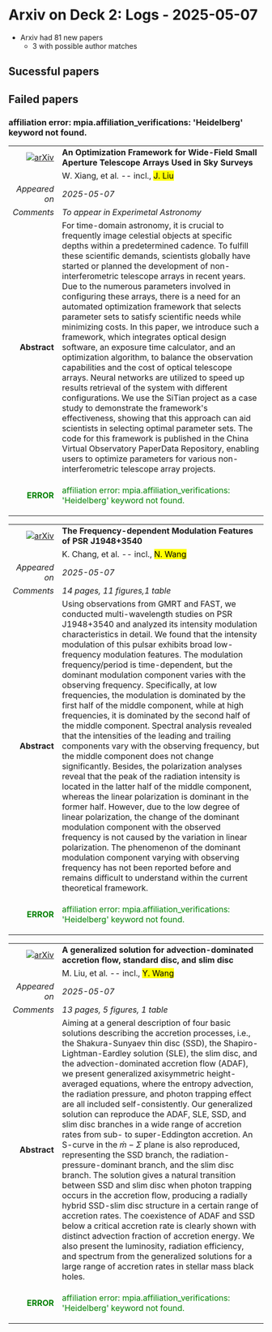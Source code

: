 # Arxiv on Deck 2: Logs - 2025-05-07

* Arxiv had 81 new papers
    * 3 with possible author matches

## Sucessful papers

## Failed papers

### affiliation error: mpia.affiliation_verifications: 'Heidelberg' keyword not found. 


|||
|---:|:---|
| [![arXiv](https://img.shields.io/badge/arXiv-2505.03094-b31b1b.svg)](https://arxiv.org/abs/2505.03094) | **An Optimization Framework for Wide-Field Small Aperture Telescope Arrays Used in Sky Surveys**  |
|| W. Xiang, et al. -- incl., <mark>J. Liu</mark> |
|*Appeared on*| *2025-05-07*|
|*Comments*| *To appear in Experimetal Astronomy*|
|**Abstract**|            For time-domain astronomy, it is crucial to frequently image celestial objects at specific depths within a predetermined cadence. To fulfill these scientific demands, scientists globally have started or planned the development of non-interferometric telescope arrays in recent years. Due to the numerous parameters involved in configuring these arrays, there is a need for an automated optimization framework that selects parameter sets to satisfy scientific needs while minimizing costs. In this paper, we introduce such a framework, which integrates optical design software, an exposure time calculator, and an optimization algorithm, to balance the observation capabilities and the cost of optical telescope arrays. Neural networks are utilized to speed up results retrieval of the system with different configurations. We use the SiTian project as a case study to demonstrate the framework's effectiveness, showing that this approach can aid scientists in selecting optimal parameter sets. The code for this framework is published in the China Virtual Observatory PaperData Repository, enabling users to optimize parameters for various non-interferometric telescope array projects.         |
|<p style="color:green"> **ERROR** </p>| <p style="color:green">affiliation error: mpia.affiliation_verifications: 'Heidelberg' keyword not found.</p> |


|||
|---:|:---|
| [![arXiv](https://img.shields.io/badge/arXiv-2505.03444-b31b1b.svg)](https://arxiv.org/abs/2505.03444) | **The Frequency-dependent Modulation Features of PSR J1948+3540**  |
|| K. Chang, et al. -- incl., <mark>N. Wang</mark> |
|*Appeared on*| *2025-05-07*|
|*Comments*| *14 pages, 11 figures,1 table*|
|**Abstract**|            Using observations from GMRT and FAST, we conducted multi-wavelength studies on PSR J1948+3540 and analyzed its intensity modulation characteristics in detail. We found that the intensity modulation of this pulsar exhibits broad low-frequency modulation features. The modulation frequency/period is time-dependent, but the dominant modulation component varies with the observing frequency. Specifically, at low frequencies, the modulation is dominated by the first half of the middle component, while at high frequencies, it is dominated by the second half of the middle component. Spectral analysis revealed that the intensities of the leading and trailing components vary with the observing frequency, but the middle component does not change significantly. Besides, the polarization analyses reveal that the peak of the radiation intensity is located in the latter half of the middle component, whereas the linear polarization is dominant in the former half. However, due to the low degree of linear polarization, the change of the dominant modulation component with the observed frequency is not caused by the variation in linear polarization. The phenomenon of the dominant modulation component varying with observing frequency has not been reported before and remains difficult to understand within the current theoretical framework.         |
|<p style="color:green"> **ERROR** </p>| <p style="color:green">affiliation error: mpia.affiliation_verifications: 'Heidelberg' keyword not found.</p> |


|||
|---:|:---|
| [![arXiv](https://img.shields.io/badge/arXiv-2505.03583-b31b1b.svg)](https://arxiv.org/abs/2505.03583) | **A generalized solution for advection-dominated accretion flow, standard disc, and slim disc**  |
|| M. Liu, et al. -- incl., <mark>Y. Wang</mark> |
|*Appeared on*| *2025-05-07*|
|*Comments*| *13 pages, 5 figures, 1 table*|
|**Abstract**|            Aiming at a general description of four basic solutions describing the accretion processes, i.e., the Shakura-Sunyaev thin disc (SSD), the Shapiro-Lightman-Eardley solution (SLE), the slim disc, and the advection-dominated accretion flow (ADAF), we present generalized axisymmetric height-averaged equations, where the entropy advection, the radiation pressure, and photon trapping effect are all included self-consistently. Our generalized solution can reproduce the ADAF, SLE, SSD, and slim disc branches in a wide range of accretion rates from sub- to super-Eddington accretion. An S-curve in the $\dot{m}-\Sigma$ plane is also reproduced, representing the SSD branch, the radiation-pressure-dominant branch, and the slim disc branch. The solution gives a natural transition between SSD and slim disc when photon trapping occurs in the accretion flow, producing a radially hybrid SSD-slim disc structure in a certain range of accretion rates. The coexistence of ADAF and SSD below a critical accretion rate is clearly shown with distinct advection fraction of accretion energy. We also present the luminosity, radiation efficiency, and spectrum from the generalized solutions for a large range of accretion rates in stellar mass black holes.         |
|<p style="color:green"> **ERROR** </p>| <p style="color:green">affiliation error: mpia.affiliation_verifications: 'Heidelberg' keyword not found.</p> |

